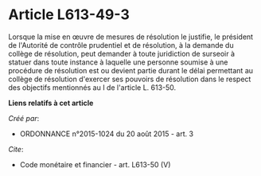 # Article L613-49-3

Lorsque la mise en œuvre de mesures de résolution le justifie, le président de l'Autorité de contrôle prudentiel et de
résolution, à la demande du collège de résolution, peut demander à toute juridiction de surseoir à statuer dans toute
instance à laquelle une personne soumise à une procédure de résolution est ou devient partie durant le délai permettant au
collège de résolution d'exercer ses pouvoirs de résolution dans le respect des objectifs mentionnés au I de l'article L.
613-50.

**Liens relatifs à cet article**

_Créé par_:

  - ORDONNANCE n°2015-1024 du 20 août 2015 - art. 3

_Cite_:

  - Code monétaire et financier - art. L613-50 (V)
